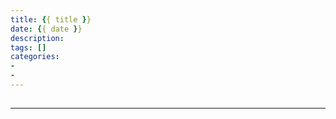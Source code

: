 ```yaml
---
title: {{ title }}
date: {{ date }}
description:
tags: []
categories:
-
-
---
```

<p class="description"></p>


<!-- more -->

##

<hr />